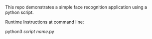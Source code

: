 This repo demonstrates a simple face recognition application using a python script. 

Runtime Instructions at command line:

python3 _script name_.py
